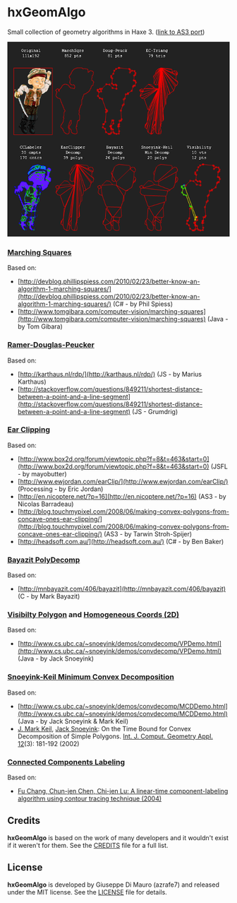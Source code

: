 hxGeomAlgo
==========

Small collection of geometry algorithms in Haxe 3. ([link to AS3 port](https://github.com/azrafe7/as3GeomAlgo))

![](screenshot.png)

### [Marching Squares](http://en.wikipedia.org/wiki/Marching_squares) ###

Based on:

 - [http://devblog.phillipspiess.com/2010/02/23/better-know-an-algorithm-1-marching-squares/](http://devblog.phillipspiess.com/2010/02/23/better-know-an-algorithm-1-marching-squares/)	(C# - by Phil Spiess)
 - [http://www.tomgibara.com/computer-vision/marching-squares](http://www.tomgibara.com/computer-vision/marching-squares)	(Java - by Tom Gibara)

### [Ramer-Douglas-Peucker](http://en.wikipedia.org/wiki/Ramer%E2%80%93Douglas%E2%80%93Peucker_algorithm) ###

Based on:

 - [http://karthaus.nl/rdp/](http://karthaus.nl/rdp/) (JS - by Marius Karthaus)
 - [http://stackoverflow.com/questions/849211/shortest-distance-between-a-point-and-a-line-segment](http://stackoverflow.com/questions/849211/shortest-distance-between-a-point-and-a-line-segment)	(JS - Grumdrig)

### [Ear Clipping](http://en.wikipedia.org/wiki/Ear_clipping#Ear_clipping_method) ###

Based on:

 - [http://www.box2d.org/forum/viewtopic.php?f=8&t=463&start=0](http://www.box2d.org/forum/viewtopic.php?f=8&t=463&start=0)	(JSFL - by mayobutter)
 - [http://www.ewjordan.com/earClip/](http://www.ewjordan.com/earClip/)			(Processing - by Eric Jordan)
 - [http://en.nicoptere.net/?p=16](http://en.nicoptere.net/?p=16) (AS3 - by Nicolas Barradeau)
 - [http://blog.touchmypixel.com/2008/06/making-convex-polygons-from-concave-ones-ear-clipping/](http://blog.touchmypixel.com/2008/06/making-convex-polygons-from-concave-ones-ear-clipping/) 	(AS3 - by Tarwin Stroh-Spijer)
 - [http://headsoft.com.au/](http://headsoft.com.au/)	(C# - by Ben Baker)

### [Bayazit PolyDecomp](http://mnbayazit.com/406/overview) ###

Based on:

 - [http://mnbayazit.com/406/bayazit](http://mnbayazit.com/406/bayazit)	(C - by Mark Bayazit)

### [Visibilty Polygon](http://en.wikipedia.org/wiki/Visibility_polygon) and [Homogeneous Coords (2D)](http://en.wikipedia.org/wiki/Homogeneous_coordinates) ###

Based on:

 - [http://www.cs.ubc.ca/~snoeyink/demos/convdecomp/VPDemo.html](http://www.cs.ubc.ca/~snoeyink/demos/convdecomp/VPDemo.html)	(Java - by Jack Snoeyink)

### [Snoeyink-Keil Minimum Convex Decomposition](http://www.cs.ubc.ca/~snoeyink/demos/convdecomp/MCDDemo.html)

Based on:

   - [http://www.cs.ubc.ca/~snoeyink/demos/convdecomp/MCDDemo.html](http://www.cs.ubc.ca/~snoeyink/demos/convdecomp/MCDDemo.html) (Java - by Jack Snoeyink & Mark Keil)
   - [J. Mark Keil](http://www.informatik.uni-trier.de/~ley/pers/hd/k/Keil:J=_Mark), [Jack Snoeyink](http://www.informatik.uni-trier.de/~ley/pers/hd/s/Snoeyink:Jack.html): On the Time Bound for Convex Decomposition of Simple Polygons. [Int. J. Comput. Geometry Appl. 12](http://www.informatik.uni-trier.de/~ley/db/journals/ijcga/ijcga12.html#KeilS02)(3): 181-192 (2002)

### [Connected Components Labeling](http://en.wikipedia.org/wiki/Connected-component_labeling) ###

Based on:

 - [Fu Chang, Chun-jen Chen, Chi-jen Lu: A linear-time component-labeling algorithm using contour tracing technique (2004)](http://www.iis.sinica.edu.tw/papers/fchang/1362-F.pdf)


## Credits

**hxGeomAlgo** is based on the work of many developers and it wouldn't exist if it weren't for them. See the [CREDITS](CREDITS.md) file for a full list.

## License

**hxGeomAlgo** is developed by Giuseppe Di Mauro (azrafe7) and released under the MIT license. See the [LICENSE](LICENSE.md) file for details. 